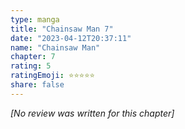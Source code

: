 ```yaml
---
type: manga
title: "Chainsaw Man 7"
date: "2023-04-12T20:37:11"
name: "Chainsaw Man"
chapter: 7
rating: 5
ratingEmoji: ⭐️⭐️⭐️⭐⭐
share: false
---
```


_[No review was written for this chapter]_
